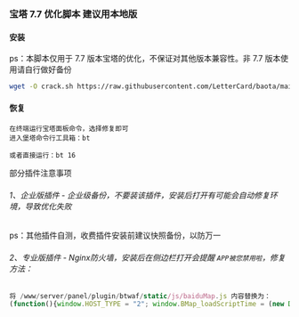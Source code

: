 ### 宝塔 7.7 优化脚本 建议用本地版



#### 安装

ps：本脚本仅用于 7.7 版本宝塔的优化，不保证对其他版本兼容性。非 7.7 版本使用请自行做好备份

```bash
wget -O crack.sh https://raw.githubusercontent.com/LetterCard/baota/main/crack/crack.sh && chmod +x crack.sh && ./crack.sh
```

#### 恢复

```
在终端运行宝塔面板命令，选择修复即可
进入堡塔命令行工具箱：bt

或者直接运行：bt 16
```



部分插件注意事项

###### 1、企业版插件 - 企业级备份，不要装该插件，安装后打开有可能会自动修复环境，导致优化失败

ps：其他插件自测，收费插件安装前建议快照备份，以防万一

###### 2、专业版插件 - Nginx防火墙，安装后在侧边栏打开会提醒 `APP被您禁用啦`，修复方法：

```js
将 /www/server/panel/plugin/btwaf/static/js/baiduMap.js 内容替换为：
(function(){window.HOST_TYPE = "2"; window.BMap_loadScriptTime = (new Date).getTime(); document.write('<script type="text/javascript" src="https://api.map.baidu.com/reverse_geocoding/v3/?ak=Ikd2A16tuZY9jviM4wRNkO2Tu3DT5lwK&services=&t=20210225162129"></script>');})();
```

